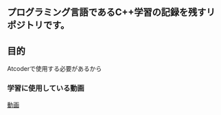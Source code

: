 ## プログラミング言語であるC++学習の記録を残すリポジトリです。
## 目的
Atcoderで使用する必要があるから

### 学習に使用している動画
[動画](https://www.youtube.com/watch?v=U-25Qc4aSK4&t=14265s)
